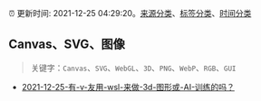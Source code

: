 :alarm_clock: 更新时间: 2021-12-25 04:29:20。[来源分类](../README.md)、[标签分类](../TAGS.md)、[时间分类](../TIMELINE.md)

## Canvas、SVG、图像


> 关键字：`Canvas`、`SVG`、`WebGL`、`3D`、`PNG`、`WebP`、`RGB`、`GUI`



- [2021-12-25-有-v-友用-wsl-来做-3d-图形或-AI-训练的吗？](https://www.v2ex.com/t/824356) 